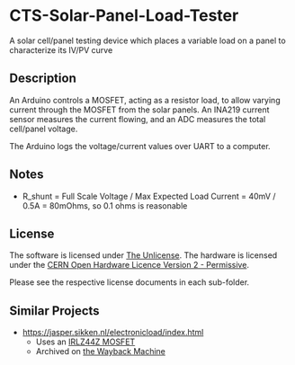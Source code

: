 # CTS-Solar-Panel-Load-Tester
A solar cell/panel testing device which places a variable load on a panel to characterize its IV/PV curve

## Description

An Arduino controls a MOSFET, acting as a resistor load, to allow varying current through the MOSFET from the solar panels. An INA219 current sensor measures the current flowing, and an ADC measures the total cell/panel voltage.

The Arduino logs the voltage/current values over UART to a computer.

## Notes

* R_shunt = Full Scale Voltage / Max Expected Load Current =  40mV / 0.5A = 80mOhms, so 0.1 ohms is reasonable

## License

The software is licensed under [The Unlicense](https://choosealicense.com/licenses/unlicense/). The hardware is licensed under the [CERN Open Hardware Licence Version 2 - Permissive](https://choosealicense.com/licenses/cern-ohl-p-2.0/).

Please see the respective license documents in each sub-folder.

## Similar Projects

* https://jasper.sikken.nl/electronicload/index.html
    * Uses an [IRLZ44Z MOSFET](https://www.infineon.com/dgdl/irlz44zpbf.pdf?fileId=5546d462533600a4015356722836272a)
    * Archived on [the Wayback Machine](https://web.archive.org/web/20240229184606/https://jasper.sikken.nl/electronicload/index.html)
    